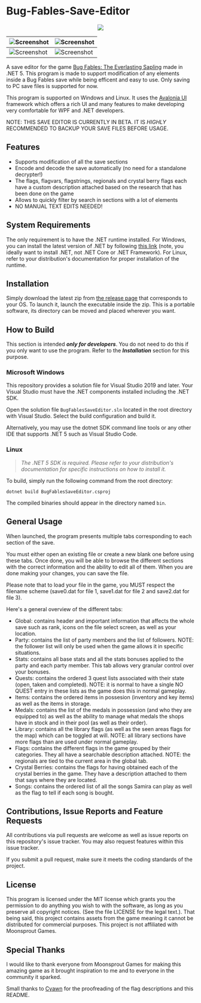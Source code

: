 # Bug-Fables-Save-Editor
<p align="center">
  <img src="https://raw.githubusercontent.com/aldelaro5/Bug-Fables-Save-Editor/main/Assets/icon.png" />
</p>

| ![Screenshot](https://raw.githubusercontent.com/aldelaro5/Bug-Fables-Save-Editor/main/Docs/global.png) | ![Screenshot](https://raw.githubusercontent.com/aldelaro5/Bug-Fables-Save-Editor/main/Docs/items.png) |
------------ | -------------
![Screenshot](https://raw.githubusercontent.com/aldelaro5/Bug-Fables-Save-Editor/main/Docs/stats.png) | ![Screenshot](https://raw.githubusercontent.com/aldelaro5/Bug-Fables-Save-Editor/main/Docs/library.png)

A save editor for the game [Bug Fables: The Everlasting Sapling](https://store.steampowered.com/app/1082710/Bug_Fables_The_Everlasting_Sapling/) made in .NET 5. This program is made to support modification of any elements inside a Bug Fables save while being efficent and easy to use. Only saving to PC save files is supported for now.

This program is supported on Windows and Linux. It uses the [Avalonia UI](http://avaloniaui.net/) framework which offers a rich UI and many features to make developing very comfortable for WPF and .NET developers.

NOTE: THIS SAVE EDITOR IS CURRENTLY IN BETA. IT IS _HIGHLY_ RECOMMENDED TO BACKUP YOUR SAVE FILES BEFORE USAGE.

## Features
- Supports modification of all the save sections
- Encode and decode the save automatically (no need for a standalone decrypter!)
- The flags, flagvars, flagstrings, regionals and crystal berry flags each have a custom description attached based on the research that has been done on the game
- Allows to quickly filter by search in sections with a lot of elements
- NO MANUAL TEXT EDITS NEEDED!

## System Requirements
The only requirement is to have the .NET runtime installed. For Windows, you can install the latest version of .NET by following [this link](https://dotnet.microsoft.com/download) (note, you ideally want to install .NET, not .NET Core or .NET Framework). For Linux, refer to your distribution's documentation for proper installation of the runtime.

## Installation
Simply download the latest zip from [the release page](https://github.com/aldelaro5/Bug-Fables-Save-Editor/releases) that corresponds to your OS. To launch it, launch the executable inside the zip. This is a portable software, its directory can be moved and placed wherever you want.

## How to Build
This section is intended ***only for developers***. You do not need to do this if you only want to use the program. Refer to the ***Installation*** section for this purpose.

### Microsoft Windows
This repository provides a solution file for Visual Studio 2019 and later. Your Visual Studio must have the .NET components installed including the .NET SDK.

Open the solution file `BugFablesSaveEditor.sln` located in the root directory with Visual Studio. Select the build configuration and build it.

Alternatively, you may use the dotnet SDK command line tools or any other IDE that supports .NET 5 such as Visual Studio Code.

### Linux
> _The .NET 5 SDK is required. Please refer to your distribution's documentation for specific instructions on how to install it._

To build, simply run the following command from the root directory:

	dotnet build BugFablesSaveEditor.csproj

The compiled binaries should appear in the directory named `bin`.

## General Usage
When launched, the program presents multiple tabs corresponding to each section of the save. 

You must either open an existing file or create a new blank one before using these tabs. Once done, you will be able to browse the different sections with the correct information and the ability to edit all of them. When you are done making your changes, you can save the file. 

Please note that to load your file in the game, you MUST respect the filename scheme (save0.dat for file 1, save1.dat for file 2 and save2.dat for file 3).

Here's a general overview of the different tabs:

- Global: contains header and important information that affects the whole save such as rank, icons on the file select screen, as well as your location.
- Party: contains the list of party members and the list of followers. NOTE: the follower list will only be used when the game allows it in specific situations.
- Stats: contains all base stats and all the stats bonuses applied to the party and each party member. This tab allows very granular control over your bonuses.
- Quests: contains the ordered 3 quest lists associated with their state (open, taken and completed). NOTE: it is normal to have a single NO QUEST entry in these lists as the game does this in normal gameplay.
- Items: contains the ordered items in possesion (inventory and key items) as well as the items in storage.
- Medals: contains the list of the medals in possession (and who they are equipped to) as well as the ability to manage what medals the shops have in stock and in their pool (as well as their order).
- Library: contains all the library flags (as well as the seen areas flags for the map) which can be toggled at will. NOTE: all library sections have more flags than are used under normal gameplay.
- Flags: contains the different flags in the game grouped by their categories. They all have a searchable description attached. NOTE: the regionals are tied to the current area in the global tab.
- Crystal Berries: contains the flags for having obtained each of the crystal berries in the game. They have a description attached to them that says where they are located.
- Songs: contains the ordered list of all the songs Samira can play as well as the flag to tell if each song is bought.

## Contributions, Issue Reports and Feature Requests
All contributions via pull requests are welcome as well as issue reports on this repository's issue tracker. You may also request features within this issue tracker.

If you submit a pull request, make sure it meets the coding standards of the project.

## License
This program is licensed under the MIT license which grants you the permission to do anything you wish to with the software, as long as you preserve all copyright notices. (See the file LICENSE for the legal text.). That being said, this project contains assets from the game meaning it cannot be distributed for commercial purposes. This project is not affiliated with Moonsprout Games.

## Special Thanks
I would like to thank everyone from Moonsprout Games for making this amazing game as it brought inspiration to me and to everyone in the community it sparked.

Small thanks to [Cyawn](https://github.com/Cyan627) for the proofreading of the flag descriptions and this README.
